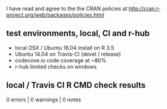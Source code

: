 I have read and agree to the the CRAN policies at
http://cran.r-project.org/web/packages/policies.html

## test environments, local, CI and r-hub

- local OSX / Ubuntu 16.04 install on R 3.5
- Ubuntu 14.04 on Travis-CI (devel / release)
- codecove.io code coverage at ~80%
- r-hub limited checks on windows

## local / Travis CI R CMD check results

0 errors | 0 warnings | 0 notes

